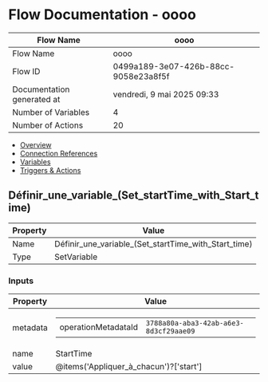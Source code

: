 ﻿# Flow Documentation \- oooo

| Flow Name                  | oooo                                     |
| -------------------------- | ---------------------------------------- |
| Flow Name                  | oooo                                     |
| Flow ID                    | 0499a189\-3e07\-426b\-88cc\-9058e23a8f5f |
| Documentation generated at | vendredi, 9 mai 2025 09:33               |
| Number of Variables        | 4                                        |
| Number of Actions          | 20                                       |

- [Overview](../index-oooo.md)
- [Connection References](../connections-oooo.md)
- [Variables](../variables-oooo.md)
- [Triggers & Actions](../triggersactions-oooo.md)

## Définir\_une\_variable\_(Set\_startTime\_with\_Start\_time)

| Property | Value                                                       |
| -------- | ----------------------------------------------------------- |
| Name     | Définir\_une\_variable\_(Set\_startTime\_with\_Start\_time) |
| Type     | SetVariable                                                 |

### Inputs

| Property | Value                                                                                               |
| -------- | --------------------------------------------------------------------------------------------------- |
| metadata | <table><tr><td>operationMetadataId</td><td>`3788a80a-aba3-42ab-a6e3-8d3cf29aae09`</td></tr></table> |
| name     | StartTime                                                                                           |
| value    | @items('Appliquer_à_chacun')?['start']                                                              |
